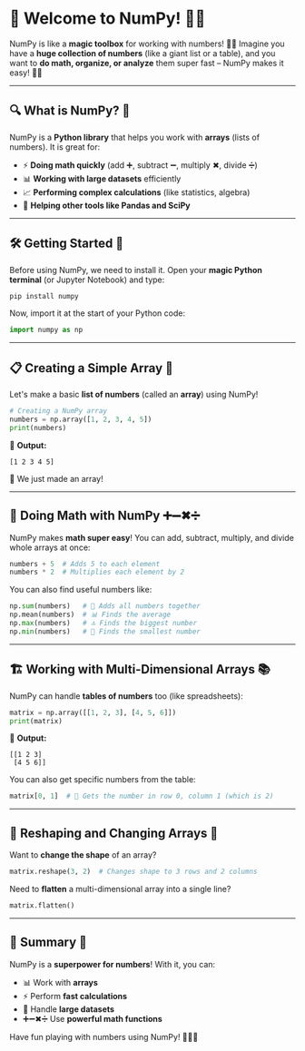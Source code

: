 # 🚀 Welcome to NumPy! 🔢✨

NumPy is like a **magic toolbox** for working with numbers! 🎩✨ Imagine you have a **huge collection of numbers** (like a giant list or a table), and you want to **do math, organize, or analyze** them super fast – NumPy makes it easy! 🧮💡

---
## 🔍 What is NumPy? 🧐

NumPy is a **Python library** that helps you work with **arrays** (lists of numbers). It is great for:
- ⚡ **Doing math quickly** (add ➕, subtract ➖, multiply ✖, divide ➗)
- 📊 **Working with large datasets** efficiently
- 📈 **Performing complex calculations** (like statistics, algebra)
- 🔄 **Helping other tools like Pandas and SciPy**

---
## 🛠 Getting Started 🏁

Before using NumPy, we need to install it. Open your **magic Python terminal** (or Jupyter Notebook) and type:

```python
pip install numpy
```

Now, import it at the start of your Python code:

```python
import numpy as np
```

---
## 📋 Creating a Simple Array 🎯

Let's make a basic **list of numbers** (called an **array**) using NumPy!

```python
# Creating a NumPy array
numbers = np.array([1, 2, 3, 4, 5])
print(numbers)
```

🔹 **Output:**
```
[1 2 3 4 5]
```
🎉 We just made an array!

---
## 🧮 Doing Math with NumPy ➕➖✖➗

NumPy makes **math super easy**! You can add, subtract, multiply, and divide whole arrays at once:

```python
numbers + 5  # Adds 5 to each element
numbers * 2  # Multiplies each element by 2
```

You can also find useful numbers like:

```python
np.sum(numbers)   # 🔢 Adds all numbers together
np.mean(numbers)  # 📊 Finds the average
np.max(numbers)   # 🔝 Finds the biggest number
np.min(numbers)   # 🔽 Finds the smallest number
```

---
## 🏗 Working with Multi-Dimensional Arrays 📚

NumPy can handle **tables of numbers** too (like spreadsheets):

```python
matrix = np.array([[1, 2, 3], [4, 5, 6]])
print(matrix)
```

🔹 **Output:**
```
[[1 2 3]
 [4 5 6]]
```

You can also get specific numbers from the table:
```python
matrix[0, 1]  # 🎯 Gets the number in row 0, column 1 (which is 2)
```

---
## 🔄 Reshaping and Changing Arrays 🔧

Want to **change the shape** of an array?
```python
matrix.reshape(3, 2)  # Changes shape to 3 rows and 2 columns
```

Need to **flatten** a multi-dimensional array into a single line?
```python
matrix.flatten()
```

---
## 🎯 Summary 🎉

NumPy is a **superpower for numbers**! With it, you can:
- 📊 Work with **arrays**
- ⚡ Perform **fast calculations**
- 🔢 Handle **large datasets**
- ➕➖✖➗ Use **powerful math functions**

Have fun playing with numbers using NumPy! 🎉🐍🚀

 